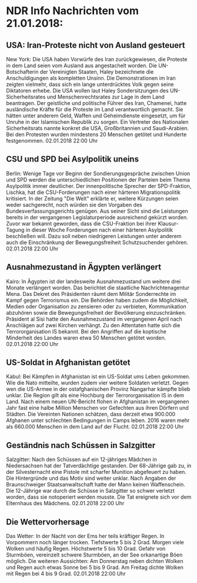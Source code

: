 # NDR Info Nachrichten vom 21.01.2018:


## USA: Iran-Proteste nicht von Ausland gesteuert
New York: Die USA haben Vorwürfe des Iran zurückgewiesen, die Proteste in dem Land seien vom Ausland aus angestachelt worden. Die UN-Botschafterin der Vereinigten Staaten, Haley bezeichnete die Anschuldigungen als kompletten Unsinn. Die Demonstrationen im Iran zeigten vielmehr, dass sich ein lange unterdrücktes Volk gegen seine Diktatoren erhebe. Die USA wollen laut Haley Sondersitzungen des UN-Sicherheitsrates und Menschenrechtsrates zur Lage in dem Land beantragen. Der geistliche und politische Führer des Iran, Chamenei, hatte ausländische Kräfte für die Proteste im Land verantwortlich gemacht. Sie hätten unter anderem Geld, Waffen und Geheimdienste eingesetzt, um für Unruhe in der Islamischen Republik zu sorgen. Ein Vertreter des Nationalen Sicherheitsrats nannte konkret die USA, Großbritannien und Saudi-Arabien. Bei den Protesten wurden mindestens 20 Menschen getötet und Hunderte festgenommen. 02.01.2018 22:00 Uhr 

## CSU und SPD bei Asylpolitik uneins
Berlin:	Wenige Tage vor Beginn der Sondierungsgespräche zwischen Union und SPD werden die unterschiedlichen Positionen der Parteien beim Thema Asylpolitik immer deutlicher. Der innenpolitische Sprecher der SPD-Fraktion, Lischka, hat die CSU-Forderungen nach einer härteren Migrationspolitik kritisiert. In der Zeitung "Die Welt" erklärte er, weitere Kürzungen seien weder sachgerecht, noch würden sie den Vorgaben des Bundesverfassungsgerichts genügen. Aus seiner Sicht sind die Leistungen bereits in der vergangenen Legislaturperiode ausreichend gekürzt worden. Zuvor war bekannt geworden, dass die CSU-Fraktion bei ihrer Klausur-Tagung in dieser Woche Forderungen nach einer härteren Asylpolitik beschließen will. Dazu soll neben niedrigeren Leistungen unter anderem auch die Einschränkung der Bewegungsfreiheit Schutzsuchender gehören. 02.01.2018 22:00 Uhr 

## Ausnahmezustand in Ägypten verlängert
Kairo: In Ägypten ist der landesweite Ausnahmezustand um weitere drei Monate verlängert worden. Das berichtet die staatliche Nachrichtenagentur Mena. Das Dekret des Präsidenten räumt dem Militär Sonderrechte im Kampf gegen Terrorismus ein. Die Behörden haben zudem die Möglichkeit, Medien oder Organisation zu zensieren oder zu verbieten, Kommunikation abzuhören sowie die Bewegungsfreiheit der Bevölkerung einzuschränken. Präsident al Sisi hatte den Ausnahmezustand im vergangenen April nach Anschlägen auf zwei Kirchen verhängt. Zu den Attentaten hatte sich die Terrororganisation IS bekannt. Bei den Angriffen auf die koptische Minderheit des Landes waren etwa 50 Menschen getötet worden. 02.01.2018 22:00 Uhr 

## US-Soldat in Afghanistan getötet
Kabul: Bei Kämpfen in Afghanistan ist ein US-Soldat ums Leben gekommen. Wie die Nato mitteilte, wurden zudem vier weitere Soldaten verletzt. Gegen wen die US-Armee in der ostafghanischen Provinz Nangarhar kämpfte blieb unklar. Die Region gilt als eine Hochburg der Terrororganisation IS in dem Land. Nach einem neuen UN-Bericht flohen in Afghanistan im vergangenen Jahr fast eine halbe Million Menschen vor Gefechten aus ihren Dörfern und Städten. Die Vereinten Nationen schätzen, dass derzeit etwa 900.000 Afghanen unter schlechten Bedingungen in Camps leben. 2016 waren mehr als 660.000 Menschen in dem Land auf der Flucht. 02.01.2018 22:00 Uhr 

## Geständnis nach Schüssen in Salzgitter
Salzgitter: Nach den Schüssen auf ein 12-jähriges Mädchen in Niedersachsen hat der Tatverdächtige gestanden. Der 68-Jährige gab zu, in der Silvesternacht eine Pistole mit scharfer Munition abgefeuert zu haben. Die Hintergründe und das Motiv sind weiter unklar. Nach Angaben der Braunschweiger Staatsanwaltschaft hatte der Mann keinen Waffenschein. Die 12-Jährige war durch die Schüsse in Salzgitter so schwer verletzt worden, dass sie notoperiert werden musste. Die Tat ereignete sich vor dem Elternhaus des Mädchens. 02.01.2018 22:00 Uhr 

## Die Wettervorhersage
Das Wetter: In der Nacht von der Ems her teils kräftiger Regen. In Vorpommern noch länger trocken. Tiefstwerte 5 bis 2 Grad. Morgen viele Wolken und häufig Regen. Höchstwerte 5 bis 10 Grad. Gefahr von Sturmböen, vereinzelt schwere Sturmböen, an der See orkanartige Böen möglich. Die weiteren Aussichten: Am Donnerstag neben dichten Wolken und Regen auch etwas Sonne bei 5 bis 9 Grad. Am Freitag dichte Wolken mit Regen bei 4 bis 9 Grad. 02.01.2018 22:00 Uhr 
